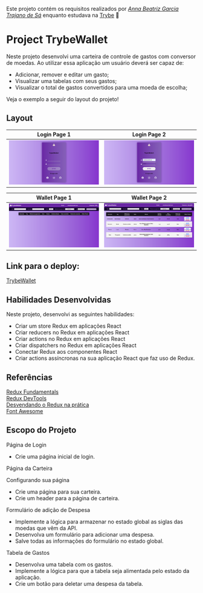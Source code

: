 Este projeto contém os requisitos realizados por _[Anna Beatriz Garcia Trajano de Sá](www.linkedin.com/in/anna-beatriz-trajano-de-sá)_ enquanto estudava na [Trybe](https://www.betrybe.com/) :rocket:

# Project TrybeWallet

Neste projeto desenvolvi uma carteira de controle de gastos com conversor de moedas. Ao utilizar essa aplicação um usuário deverá ser capaz de:

 - Adicionar, remover e editar um gasto;
 - Visualizar uma tabelas com seus gastos;
 - Visualizar o total de gastos convertidos para uma moeda de escolha;

Veja o exemplo a seguir do layout do projeto!

## Layout

Login Page 1             |  Login Page 2
:-------------------------:|:-------------------------:
![Screeshot](screenshot_1.png)  |  ![Screenshot](screenshot_2.png)

Wallet Page 1             |  Wallet Page 2
:-------------------------:|:-------------------------:
![Screeshot](screenshot_3.png)  |  ![Screenshot](screenshot_4.png)

 ## Link para o deploy:
 
 [TrybeWallet](https://project-trybewallet2.vercel.app/)<br>

## Habilidades Desenvolvidas

Neste projeto, desenvolvi as seguintes habilidades:

 - Criar um store Redux em aplicações React
 - Criar reducers no Redux em aplicações React
 - Criar actions no Redux em aplicações React
 - Criar dispatchers no Redux em aplicações React
 - Conectar Redux aos componentes React
 - Criar actions assíncronas na sua aplicação React que faz uso de Redux.
 
 ## Referências
 [Redux Fundamentals](https://redux.js.org/tutorials/fundamentals/part-1-overview)<br>
 [Redux DevTools](https://chrome.google.com/webstore/detail/redux-devtools/lmhkpmbekcpmknklioeibfkpmmfibljd?hl=pt-BR)<br>
 [Desvendando o Redux na prática](https://www.youtube.com/watch?v=u99tNt3TZf8)<br>
 [Font Awesome](https://fontawesome.com/v5/search)<br>

## Escopo do Projeto

Página de Login

 - Crie uma página inicial de login.

Página da Carteira

Configurando sua página
 - Crie uma página para sua carteira.
 - Crie um header para a página de carteira.

Formulário de adição de Despesa
 - Implemente a lógica para armazenar no estado global as siglas das moedas que vêm da API.
 - Desenvolva um formulário para adicionar uma despesa.
 - Salve todas as informações do formulário no estado global.

Tabela de Gastos
 - Desenvolva uma tabela com os gastos.
 - Implemente a lógica para que a tabela seja alimentada pelo estado da aplicação.
 - Crie um botão para deletar uma despesa da tabela.
